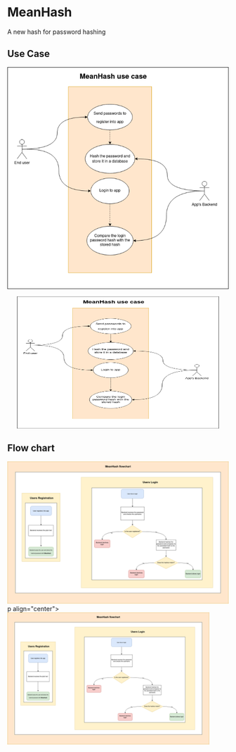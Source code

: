 # MeanHash
A new hash for password hashing
## Use Case
![Use case diagram](https://github.com/SergioLV/MeanHash/blob/main/MeanHash-UseCase.png)
<p align="center">
  <img width="460" height="300" src="https://github.com/SergioLV/MeanHash/blob/main/MeanHash-UseCase.png">
</p>


## Flow chart

![Flow chart diagram](https://github.com/SergioLV/MeanHash/blob/main/MeanHash%20Flowchart.png)
p align="center">
  <img width="460" height="300" src="https://github.com/SergioLV/MeanHash/blob/main/MeanHash%20Flowchart.png">
</p>
